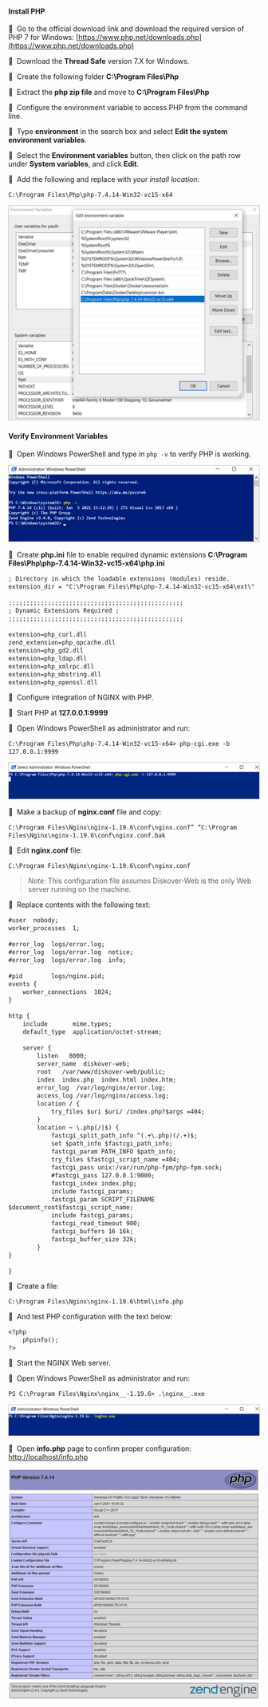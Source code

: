 #### Install PHP

🔴 &nbsp;Go to the official download link and download the required version of PHP 7 for Windows: [https://www.php.net/downloads.php](https://www.php.net/downloads.php)

🔴 &nbsp;Download the **Thread Safe** version 7.X for Windows.

🔴 &nbsp;Create the following folder **C:\Program Files\Php**

🔴 &nbsp;Extract the **php zip file** and move to **C:\Program Files\Php**

🔴 &nbsp;Configure the environment variable to access PHP from the command line.

🔴 &nbsp;Type **environment** in the search box and select **Edit the system environment variables**.

🔴 &nbsp;Select the **Environment variables** button, then click on the path row under **System variables**, and click **Edit**.

🔴 &nbsp;Add the following and replace with *your install location*:
```
C:\Program Files\Php\php-7.4.14-Win32-vc15-x64
```

<img src="images/image_diskover_web_install_for_windows_replace_php_install_location.png" width="750">

#### Verify Environment Variables

🔴 &nbsp;Open Windows PowerShell and type in `php -v` to verify PHP is working.

![Image: Confirm PHP is Working](images/image_diskover_web_install_for_windows_verify_php_working.png)

🔴 &nbsp;Create **php.ini** file to enable required dynamic extensions **C:\Program Files\Php\php-7.4.14-Win32-vc15-x64\php.ini**
```
; Directory in which the loadable extensions (modules) reside.
extension_dir = "C:\Program Files\Php\php-7.4.14-Win32-vc15-x64\ext\"

;;;;;;;;;;;;;;;;;;;;;;;;;;;;;;;;;;;;;;;;;;;;;;;;;
; Dynamic Extensions Required ;
;;;;;;;;;;;;;;;;;;;;;;;;;;;;;;;;;;;;;;;;;;;;;;;;;

extension=php_curl.dll
zend_extension=php_opcache.dll
extension=php_gd2.dll
extension=php_ldap.dll
extension=php_xmlrpc.dll
extension=php_mbstring.dll
extension=php_openssl.dll
```

🔴 &nbsp;Configure integration of NGINX with PHP.

🔴 &nbsp;Start PHP at **127.0.0.1:9999**

🔴 &nbsp;Open Windows PowerShell as administrator and run:
```
C:\Program Files\Php\php-7.4.14-Win32-vc15-x64> php-cgi.exe -b 127.0.0.1:9999
```

![Image: NGINX and PHP Integration Configuration](images/image_diskover_web_install_for_windows_nginx_php_integration.png)

🔴 &nbsp;Make a backup of **nginx.conf** file and copy:
```
C:\Program Files\Nginx\nginx-1.19.6\conf\nginx.conf” “C:\Program Files\Nginx\nginx-1.19.6\conf\nginx.conf.bak
```

🔴 &nbsp;Edit **nginx.conf** file:
```
C:\Program Files\Nginx\nginx-1.19.6\conf\nginx.conf
```

>*Note:* This configuration file assumes Diskover-Web is the only Web server running on the machine.

🔴 &nbsp;Replace contents with the following text:
```
#user  nobody;
worker_processes  1;

#error_log  logs/error.log;
#error_log  logs/error.log  notice;
#error_log  logs/error.log  info;

#pid        logs/nginx.pid;
events {
    worker_connections  1024;
}

http {
    include       mime.types;
    default_type  application/octet-stream;

    server {
        listen   8000;
        server_name  diskover-web;
        root   /var/www/diskover-web/public;
        index  index.php  index.html index.htm;
        error_log  /var/log/nginx/error.log;
        access_log /var/log/nginx/access.log;
        location / {
            try_files $uri $uri/ /index.php?$args =404;
        }
        location ~ \.php(/|$) {
            fastcgi_split_path_info ^(.+\.php)(/.+)$;
            set $path_info $fastcgi_path_info;
            fastcgi_param PATH_INFO $path_info;
            try_files $fastcgi_script_name =404;
            fastcgi_pass unix:/var/run/php-fpm/php-fpm.sock;
            #fastcgi_pass 127.0.0.1:9000;
            fastcgi_index index.php;
            include fastcgi_params;
            fastcgi_param SCRIPT_FILENAME $document_root$fastcgi_script_name;
            include fastcgi_params;
            fastcgi_read_timeout 900;
            fastcgi_buffers 16 16k;
            fastcgi_buffer_size 32k;
        }
}

}
```

🔴 &nbsp;Create a file:
```
C:\Program Files\Nginx\nginx-1.19.6\html\info.php
```

🔴 &nbsp;And test PHP configuration with the text below:
```
<?php
    phpinfo();
?>
```

🔴 &nbsp;Start the NGINX Web server.

🔴 &nbsp;Open Windows PowerShell as administrator and run:
```
PS C:\Program Files\Nginx\nginx__-1.19.6> .\nginx__.exe
```

![Image: Start NGINX Web Server](images/image_diskover_web_install_for_windows_run_nginx_exe_from_powershell.png)

🔴 &nbsp;Open **info.php** page to confirm proper configuration: [http://localhost/info.php](http://localhost/info.php)

![Image: Verify PHP Configuration](images/image_diskover_web_install_for_windows_verify_php_config.png)
